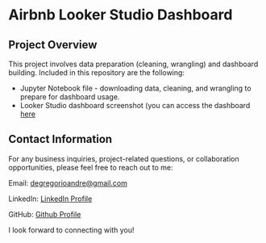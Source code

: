 # Airbnb Looker Studio Dashboard

## Project Overview
This project involves data preparation (cleaning, wrangling) and dashboard building. Included in this repository are the following:

  - Jupyter Notebook file - downloading data, cleaning, and wrangling to prepare for dashboard usage.
  - Looker Studio dashboard screenshot (you can access the dashboard [here](https://lookerstudio.google.com/u/0/reporting/0dc7c279-372f-4b6c-85f5-d6a465803bed/page/ET9DE)

## Contact Information
For any business inquiries, project-related questions, or collaboration opportunities, please feel free to reach out to me:

Email: degregorioandre@gmail.com

LinkedIn: [LinkedIn Profile](https://www.linkedin.com/in/andredegregorio/)

GitHub: [Github Profile](https://github.com/andred22)

I look forward to connecting with you!








